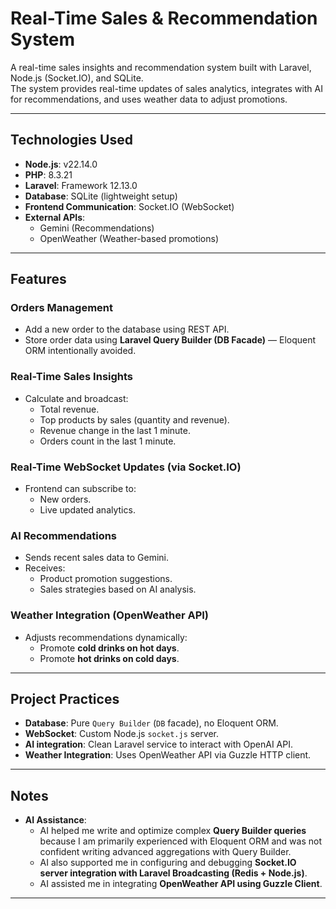 # Real-Time Sales & Recommendation System

A real-time sales insights and recommendation system built with Laravel, Node.js (Socket.IO), and SQLite.  
The system provides real-time updates of sales analytics, integrates with AI for recommendations, and uses weather data to adjust promotions.

---

## Technologies Used

- **Node.js**: v22.14.0
- **PHP**: 8.3.21
- **Laravel**: Framework 12.13.0
- **Database**: SQLite (lightweight setup)
- **Frontend Communication**: Socket.IO (WebSocket)
- **External APIs**:
  - Gemini (Recommendations)
  - OpenWeather (Weather-based promotions)

---

## Features

### Orders Management
- Add a new order to the database using REST API.
- Store order data using **Laravel Query Builder (DB Facade)** — Eloquent ORM intentionally avoided.

### Real-Time Sales Insights
- Calculate and broadcast:
  - Total revenue.
  - Top products by sales (quantity and revenue).
  - Revenue change in the last 1 minute.
  - Orders count in the last 1 minute.

### Real-Time WebSocket Updates (via Socket.IO)
- Frontend can subscribe to:
  - New orders.
  - Live updated analytics.

### AI Recommendations
- Sends recent sales data to Gemini.
- Receives:
  - Product promotion suggestions.
  - Sales strategies based on AI analysis.

### Weather Integration (OpenWeather API)
- Adjusts recommendations dynamically:
  - Promote **cold drinks on hot days**.
  - Promote **hot drinks on cold days**.

---

## Project Practices

- **Database**: Pure `Query Builder` (`DB` facade), no Eloquent ORM.
- **WebSocket**: Custom Node.js `socket.js` server.
- **AI integration**: Clean Laravel service to interact with OpenAI API.
- **Weather Integration**: Uses OpenWeather API via Guzzle HTTP client.

---

## Notes

- **AI Assistance**:
  - AI helped me write and optimize complex **Query Builder queries** because I am primarily experienced with Eloquent ORM and was not confident writing advanced aggregations with Query Builder.
  - AI also supported me in configuring and debugging **Socket.IO server integration with Laravel Broadcasting (Redis + Node.js)**.
  - AI assisted me in integrating **OpenWeather API using Guzzle Client**.

---
